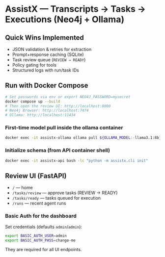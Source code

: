 # AssistX — Transcripts → Tasks → Executions (Neo4j + Ollama)


## Quick Wins Implemented
- JSON validation & retries for extraction
- Prompt+response caching (SQLite)
- Task review queue (`REVIEW → READY`)
- Policy gating for tools
- Structured logs with run/task IDs


## Run with Docker Compose
```bash
# Set passwords via env or export NEO4J_PASSWORD=mysecret
docker compose up --build
# Then open the review UI: http://localhost:8000
# Neo4j Browser: http://localhost:7474
# Ollama: http://localhost:11434
```
### First-time model pull inside the ollama container
```bash
docker exec -it assistx-ollama ollama pull ${OLLAMA_MODEL:-llama3.1:8b}
```
### Initialize schema (from API container shell)
```bash
docker exec -it assistx-api bash -lc "python -m assistx.cli init"
```

## Review UI (FastAPI)
- `/` — home
- `/tasks/review` — approve tasks (REVIEW → READY)
- `/tasks/ready` — tasks queued for execution
- `/runs` — recent agent runs



### Basic Auth for the dashboard
Set credentials (defaults `admin`/`admin`):
```bash
export BASIC_AUTH_USER=admin
export BASIC_AUTH_PASS=change-me
```
They are required for all UI endpoints.
